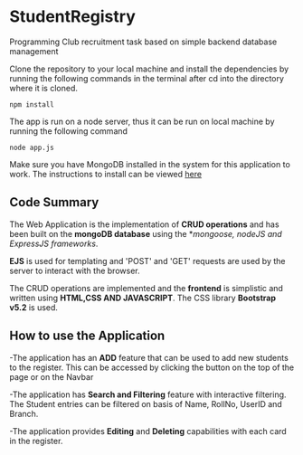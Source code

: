 # StudentRegistry
Programming Club recruitment task based on simple backend database management

Clone the repository to your local machine and install the dependencies by running the following commands in the terminal after cd into the directory where it is cloned.

```
npm install
```
The app is run on a node server, thus it can be run on local machine by running the following command

```
node app.js
```

Make sure you have MongoDB installed in the system for this application to work. The instructions to install can be viewed [here](https://www.mongodb.com/docs/manual/installation/)

## Code Summary

The Web Application is the implementation of **CRUD operations** and has been built on the **mongoDB database** using the **mongoose, nodeJS and ExpressJS frameworks*.

**EJS** is used for templating and 'POST' and 'GET' requests are used by the server to interact with the browser.

The CRUD operations are implemented and the **frontend** is simplistic and written using **HTML,CSS AND JAVASCRIPT**. The CSS library **Bootstrap v5.2** is used.

## How to use the Application

-The application has an **ADD** feature that can be used to add new students to the register. This can be accessed by clicking the button on the top of the page or on the Navbar

-The application has **Search and Filtering** feature with interactive filtering. The Student entries can be filtered on basis of Name, RollNo, UserID and Branch.

-The application provides **Editing** and **Deleting** capabilities with each card in the register.



